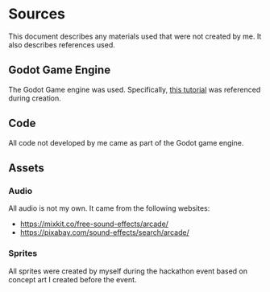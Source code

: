 # Sources

This document describes any materials used that were not created by me. It also describes references used.

## Godot Game Engine

The Godot Game engine was used. Specifically, [this tutorial](https://docs.godotengine.org/en/stable/getting_started/step_by_step/) was referenced during creation. 

## Code

All code not developed by me came as part of the Godot game engine.

## Assets

### Audio

All audio is not my own. It came from the following websites:

- https://mixkit.co/free-sound-effects/arcade/
- https://pixabay.com/sound-effects/search/arcade/

### Sprites

All sprites were created by myself during the hackathon event based on concept art I created before the event. 
